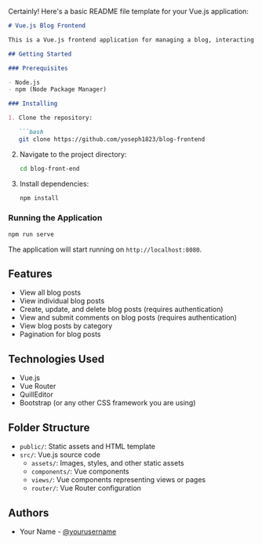 Certainly! Here's a basic README file template for your Vue.js application:

```markdown
# Vue.js Blog Frontend

This is a Vue.js frontend application for managing a blog, interacting with a RESTful API built with Flask.

## Getting Started

### Prerequisites

- Node.js
- npm (Node Package Manager)

### Installing

1. Clone the repository:

   ```bash
   git clone https://github.com/yoseph1823/blog-frontend
   ```

2. Navigate to the project directory:

   ```bash
   cd blog-front-end
   ```

3. Install dependencies:

   ```bash
   npm install
   ```

### Running the Application

```bash
npm run serve
```

The application will start running on `http://localhost:8080`.

## Features

- View all blog posts
- View individual blog posts
- Create, update, and delete blog posts (requires authentication)
- View and submit comments on blog posts (requires authentication)
- View blog posts by category
- Pagination for blog posts

## Technologies Used

- Vue.js
- Vue Router
- QuillEditor
- Bootstrap (or any other CSS framework you are using)

## Folder Structure

- `public/`: Static assets and HTML template
- `src/`: Vue.js source code
  - `assets/`: Images, styles, and other static assets
  - `components/`: Vue components
  - `views/`: Vue components representing views or pages
  - `router/`: Vue Router configuration

## Authors

- Your Name - [@yourusername](https://github.com/yoseph1823/blog-frontend)
